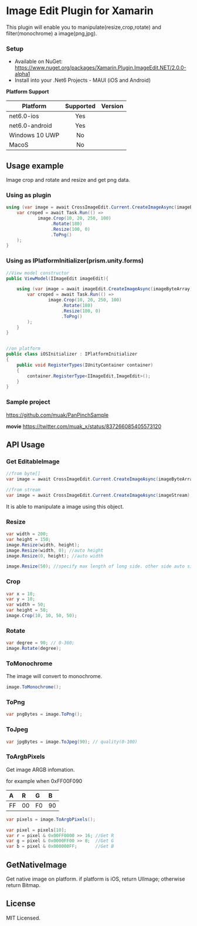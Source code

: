 # Image Edit Plugin for Xamarin

This plugin will enable you to manipulate(resize,crop,rotate) and filter(monochrome) a image(png,jpg).

### Setup

* Available on NuGet: https://www.nuget.org/packages/Xamarin.Plugin.ImageEdit.NET/2.0.0-alpha1
* Install into your .Net6 Projects - MAUI (iOS and Android)


**Platform Support**

|Platform|Supported|Version|
| ------------------- | :-----------: | :------------------: |
|net6.0-ios|Yes||
|net6.0-android|Yes||
|Windows 10 UWP|No||
|MacoS|No||

## Usage example

Image crop and rotate and resize and get png data.

### Using as plugin

```cs
using (var image = await CrossImageEdit.Current.CreateImageAsync(imageByteArray)) {
	var croped = await Task.Run(() =>
			image.Crop(10, 20, 250, 100)
				 .Rotate(180)
				 .Resize(100, 0)
				 .ToPng()
	);
}
```

### Using as IPlatformInitializer(prism.unity.forms)

```cs
//View model constructor
public ViewModel(IImageEdit imageEdit){

	using (var image = await imageEdit.CreateImageAsync(imageByteArray)) {
		var croped = await Task.Run(() =>
				image.Crop(10, 20, 250, 100)
					 .Rotate(180)
					 .Resize(100, 0)
					 .ToPng()
		);
	}
}


//on platform
public class iOSInitializer : IPlatformInitializer
{
	public void RegisterTypes(IUnityContainer container)
	{
		container.RegisterType<IImageEdit,ImageEdit>();
	}
}
```

### Sample project

https://github.com/muak/PanPinchSample

**movie**
https://twitter.com/muak_x/status/837266085405573120

## API Usage

### Get EditableImage

```cs
//from byte[]
var image = await CrossImageEdit.Current.CreateImageAsync(imageByteArray);
```
```cs
//from stream
var image = await CrossImageEdit.Current.CreateImageAsync(imageStream);
```
It is able to manipulate a image using this object.

### Resize

```cs
var width = 200;
var height = 150;
image.Resize(width, height);
image.Resize(width, 0); //auto height
image.Resize(0, height); //auto width

image.Resize(50); //specify max length of long side. other side auto size.
```

### Crop

```cs
var x = 10;
var y = 10;
var width = 50;
var height = 50;
image.Crop(10, 10, 50, 50);
```

### Rotate

```cs
var degree = 90; // 0-360;
image.Rotate(degree);
```

### ToMonochrome

The image will convert to monochrome.

```cs
image.ToMonochrome();
```

### ToPng

```cs
var pngBytes = image.ToPng();
```

### ToJpeg

```cs
var jpgBytes = image.ToJpeg(90); // quality(0-100)
```

### ToArgbPixels

Get image ARGB infomation.

for example when 0xFF00F090

|A|R|G|B|
| :--- | :--- | :--- | :--- |
|FF|00|F0|90|


```cs
var pixels = image.ToArgbPixels();

var pixel = pixels[10];
var r = pixel & 0x00FF0000 >> 16; //Get R
var g = pixel & 0x0000FF00 >> 8;  //Get G
var b = pixel & 0x000000FF;       //Get B
```

## GetNativeImage

Get native image on platform. 
if platform is iOS, return UIImage; otherwise return Bitmap.

## License

MIT Licensed.
